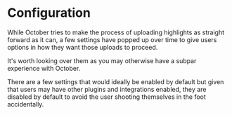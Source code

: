 # Configuration

While October tries to make the process of uploading highlights as straight forward as it can, a few settings have popped up over time to give users options in how they want those uploads to proceed.

It's worth looking over them as you may otherwise have a subpar experience with October.

There are a few settings that would ideally be enabled by default but given that users may have other plugins and integrations enabled, they are disabled by default to avoid the user shooting themselves in the foot accidentally.